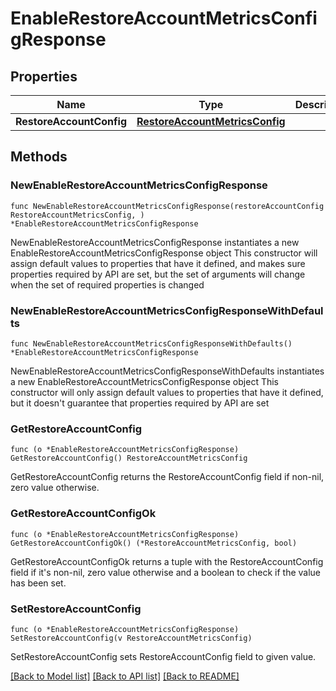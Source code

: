 # EnableRestoreAccountMetricsConfigResponse

## Properties

Name | Type | Description | Notes
------------ | ------------- | ------------- | -------------
**RestoreAccountConfig** | [**RestoreAccountMetricsConfig**](RestoreAccountMetricsConfig.md) |  | 

## Methods

### NewEnableRestoreAccountMetricsConfigResponse

`func NewEnableRestoreAccountMetricsConfigResponse(restoreAccountConfig RestoreAccountMetricsConfig, ) *EnableRestoreAccountMetricsConfigResponse`

NewEnableRestoreAccountMetricsConfigResponse instantiates a new EnableRestoreAccountMetricsConfigResponse object
This constructor will assign default values to properties that have it defined,
and makes sure properties required by API are set, but the set of arguments
will change when the set of required properties is changed

### NewEnableRestoreAccountMetricsConfigResponseWithDefaults

`func NewEnableRestoreAccountMetricsConfigResponseWithDefaults() *EnableRestoreAccountMetricsConfigResponse`

NewEnableRestoreAccountMetricsConfigResponseWithDefaults instantiates a new EnableRestoreAccountMetricsConfigResponse object
This constructor will only assign default values to properties that have it defined,
but it doesn't guarantee that properties required by API are set

### GetRestoreAccountConfig

`func (o *EnableRestoreAccountMetricsConfigResponse) GetRestoreAccountConfig() RestoreAccountMetricsConfig`

GetRestoreAccountConfig returns the RestoreAccountConfig field if non-nil, zero value otherwise.

### GetRestoreAccountConfigOk

`func (o *EnableRestoreAccountMetricsConfigResponse) GetRestoreAccountConfigOk() (*RestoreAccountMetricsConfig, bool)`

GetRestoreAccountConfigOk returns a tuple with the RestoreAccountConfig field if it's non-nil, zero value otherwise
and a boolean to check if the value has been set.

### SetRestoreAccountConfig

`func (o *EnableRestoreAccountMetricsConfigResponse) SetRestoreAccountConfig(v RestoreAccountMetricsConfig)`

SetRestoreAccountConfig sets RestoreAccountConfig field to given value.



[[Back to Model list]](../README.md#documentation-for-models) [[Back to API list]](../README.md#documentation-for-api-endpoints) [[Back to README]](../README.md)


